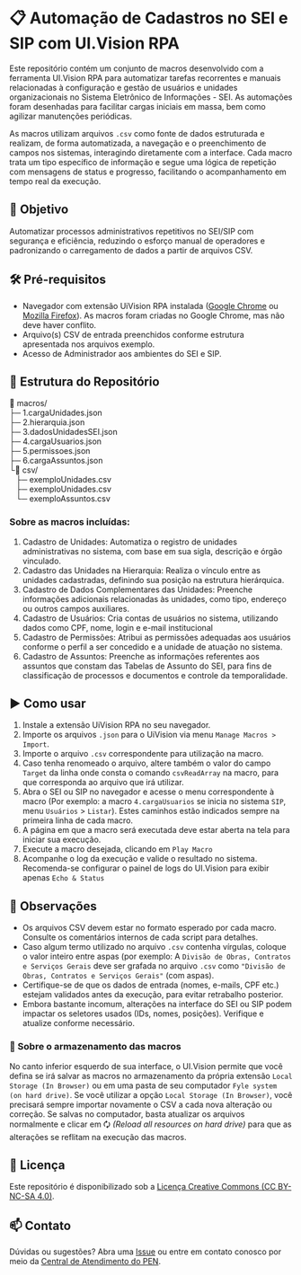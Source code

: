 # 📋 Automação de Cadastros no SEI e SIP com UI.Vision RPA

Este repositório contém um conjunto de macros desenvolvido com a ferramenta UI.Vision RPA para automatizar tarefas recorrentes e manuais relacionadas à configuração e gestão de usuários e unidades organizacionais no Sistema Eletrônico de Informações - SEI. As automações foram desenhadas para facilitar cargas iniciais em massa, bem como agilizar manutenções periódicas.

As macros utilizam arquivos `.csv` como fonte de dados estruturada e realizam, de forma automatizada, a navegação e o preenchimento de campos nos sistemas, interagindo diretamente com a interface. Cada macro trata um tipo específico de informação e segue uma lógica de repetição com mensagens de status e progresso, facilitando o acompanhamento em tempo real da execução.


## 🚀 Objetivo

Automatizar processos administrativos repetitivos no SEI/SIP com segurança e eficiência, reduzindo o esforço manual de operadores e padronizando o carregamento de dados a partir de arquivos CSV.

## 🛠️ Pré-requisitos

- Navegador com extensão UiVision RPA instalada ([Google Chrome](https://chrome.google.com/webstore/detail/uivision-rpa/ljdobmomdgdljniojadhoplhkpialdid) ou [Mozilla Firefox](https://addons.mozilla.org/en-US/firefox/addon/uivision-rpa/)). As macros foram criadas no Google Chrome, mas não deve haver conflito.
- Arquivo(s) CSV de entrada preenchidos conforme estrutura apresentada nos arquivos exemplo.
- Acesso de Administrador aos ambientes do SEI e SIP.

## 📂 Estrutura do Repositório

📁 macros/  
├─ 1.cargaUnidades.json  
├─ 2.hierarquia.json  
├─ 3.dadosUnidadesSEI.json  
├─ 4.cargaUsuarios.json  
├─ 5.permissoes.json  
├─ 6.cargaAssuntos.json  
└📁 csv/  
&nbsp;&nbsp; ├─ exemploUnidades.csv  
&nbsp;&nbsp; ├─ exemploUnidades.csv  
&nbsp;&nbsp; └─ exemploAssuntos.csv  

### Sobre as macros incluídas:

1.	Cadastro de Unidades: Automatiza o registro de unidades administrativas no sistema, com base em sua sigla, descrição e órgão vinculado.
2.	Cadastro das Unidades na Hierarquia: Realiza o vínculo entre as unidades cadastradas, definindo sua posição na estrutura hierárquica.
3.	Cadastro de Dados Complementares das Unidades: Preenche informações adicionais relacionadas às unidades, como tipo, endereço ou outros campos auxiliares.
4.	Cadastro de Usuários: Cria contas de usuários no sistema, utilizando dados como CPF, nome, login e e-mail institucional
5.	Cadastro de Permissões: Atribui as permissões adequadas aos usuários conforme o perfil a ser concedido e a unidade de atuação no sistema.
6.	Cadastro de Assuntos: Preenche as informações referentes aos assuntos que constam das Tabelas de Assunto do SEI, para fins de classificação de processos e documentos e controle da temporalidade.


## ▶️ Como usar

1. Instale a extensão UiVision RPA no seu navegador.
2. Importe os arquivos `.json` para o UiVision via menu `Manage Macros > Import`.
3. Importe o arquivo `.csv` correspondente para utilização na macro.
4. Caso tenha renomeado o arquivo, altere também o valor do campo `Target` da linha onde consta o comando `csvReadArray` na macro, para que corresponda ao arquivo que irá utilizar.
6. Abra o SEI ou SIP no navegador e acesse o menu correspondente à macro (Por exemplo: a macro `4.cargaUsuarios` se inicia no sistema `SIP`, menu `Usuários` > `Listar`). Estes caminhos estão indicados sempre na primeira linha de cada macro.
7. A página  em que a macro será executada deve estar aberta na tela para iniciar sua execução.
8. Execute a macro desejada, clicando em `Play Macro`
9. Acompanhe o log da execução e valide o resultado no sistema. Recomenda-se configurar o painel de logs do UI.Vision para exibir apenas `Echo & Status` 

## 📝 Observações

- Os arquivos CSV devem estar no formato esperado por cada macro. Consulte os comentários internos de cada script para detalhes.
- Caso algum termo utilizado no arquivo `.csv` contenha vírgulas, coloque o valor inteiro entre aspas (por exemplo: A `Divisão de Obras, Contratos e Serviços Gerais` deve ser grafada no arquivo `.csv` como `"Divisão de Obras, Contratos e Serviços Gerais"` (com aspas). 
- Certifique-se de que os dados de entrada (nomes, e-mails, CPF etc.) estejam validados antes da execução, para evitar retrabalho posterior.
- Embora bastante incomum, alterações na interface do SEI ou SIP podem impactar os seletores usados (IDs, nomes, posições). Verifique e atualize conforme necessário.

### 💾 Sobre o armazenamento das macros
No canto inferior esquerdo de sua interface, o UI.Vision permite que você defina se irá salvar as macros no armazenamento da própria extensão `Local Storage (In Browser)` ou em uma pasta de seu computador `Fyle system (on hard drive)`. Se você utilizar a opção `Local Storage (In Browser)`, você precisará sempre importar novamente o CSV a cada nova alteração ou correção. Se salvas no computador, basta atualizar os arquivos normalmente e clicar em 🗘 _(Reload all resources on hard drive)_ para que as alterações se reflitam na execução das macros.

## 📄 Licença

Este repositório é disponibilizado sob a [Licença Creative Commons (CC BY-NC-SA 4.0)](LICENSE).

## 📫 Contato

Dúvidas ou sugestões? Abra uma [Issue](https://github.com/pengovbr/pen-docs/issues) ou entre em contato conosco por meio da [Central de Atendimento do PEN](https://portaldeservicos.gestao.gov.br).

